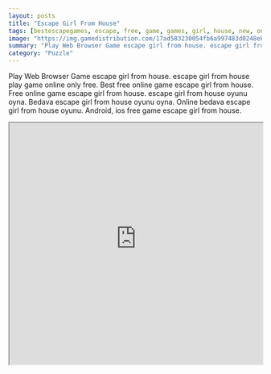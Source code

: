 ```yaml
---
layout: posts
title: "Escape Girl From House"
tags: [bestescapegames, escape, free, game, games, girl, house, new, online, play, download, free, online, games, oyna, game, free, games, play, play, games]
image: "https://img.gamedistribution.com/17ad583230054fb6a997483d0248eba8.jpg"
summary: "Play Web Browser Game escape girl from house. escape girl from house play game online only free. Best free online game escape girl from house. Free online game escape girl from house. escape girl from house oyunu oyna. Bedava escape girl from house oyunu oyna. Online bedava escape girl from house oyunu. Android, ios free game escape girl from house."
category: "Puzzle"
---
```


Play Web Browser Game escape girl from house. escape girl from house play game online only free. Best free online game escape girl from house. Free online game escape girl from house. escape girl from house oyunu oyna. Bedava escape girl from house oyunu oyna. Online bedava escape girl from house oyunu. Android, ios free game escape girl from house.

<iframe width="100%" height="480px;" src="https://flash.gamedistribution.com?game=17ad583230054fb6a997483d0248eba8"></iframe>